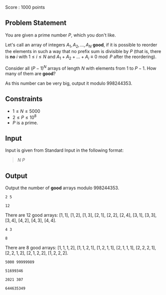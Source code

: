 Score : $1000$ points

## Problem Statement

You are given a prime number $P$, which you don't like.

Let's call an array of integers $A_1, A_2, \dots, A_N$ **good**, if it is possible to reorder the elements in such a way that no prefix sum is divisible by $P$ (that is, there is **no** $i$ with $1 \le i \le N$ and $A_1 + A_2 + \dots + A_i \equiv 0 \bmod P$ after the reordering).

Consider all $(P-1)^N$ arrays of length $N$ with elements from $1$ to $P-1$. How many of them are **good**?

As this number can be very big, output it modulo $998244353$.

## Constraints

- $1 \le N \le 5000$
- $2 \le P \le 10^8$
- $P$ is a prime.

## Input

Input is given from Standard Input in the following format:

> $N$ $P$

## Output

Output the number of **good** arrays modulo $998244353$.

```input1
2 5
```

```output1
12
```

There are $12$ good arrays: $[1, 1]$, $[1, 2]$, $[1, 3]$, $[2, 1]$, $[2, 2]$, $[2, 4]$, $[3, 1]$, $[3, 3]$, $[3, 4]$, $[4, 2]$, $[4, 3]$, $[4, 4]$.

```input2
4 3
```

```output2
8
```

There are $8$ good arrays: $[1, 1, 1, 2]$, $[1, 1, 2, 1]$, $[1, 2, 1, 1]$, $[2, 1, 1, 1]$, $[2, 2, 2, 1$], $[2, 2, 1, 2]$, $[2, 1, 2, 2]$, $[1, 2, 2, 2]$.

```input3
5000 99999989
```

```output3
51699346
```

```input4
2021 307
```

```output4
644635349
```